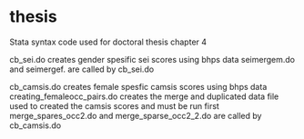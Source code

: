 # thesis
Stata syntax code used for doctoral thesis chapter 4 

cb_sei.do creates gender spesific sei scores using bhps data 
seimergem.do and seimergef. are called by cb_sei.do 


cb_camsis.do creates female spesfic camsis scores using bhps data 
creating_femaleocc_pairs.do creates the merge and duplicated data file used to created the camsis scores and must be run first 
merge_spares_occ2.do and merge_sparse_occ2_2.do are called by cb_camsis.do
